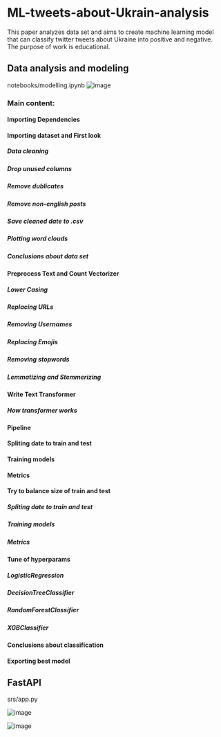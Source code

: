 # ML-tweets-about-Ukrain-analysis

This paper analyzes data set and aims to create machine learning model that can classify twitter tweets about Ukraine into positive and negative. The purpose of work is educational.

## Data analysis and modeling
notebooks/modelling.ipynb
![image](https://user-images.githubusercontent.com/55753476/215112545-0214b4b5-89d1-4746-a4b0-e64f2f1df83d.png)
### Main content:
#### Importing Dependencies
#### Importing dataset and First look
##### Data cleaning
##### Drop unused columns
##### Remove dublicates
##### Remove non-english posts
##### Save cleaned date to .csv
##### Plotting word clouds
##### Conclusions about data set
#### Preprocess Text and Count Vectorizer
##### Lower Casing
##### Replacing URLs
##### Removing Usernames
##### Replacing Emojis
##### Removing stopwords
##### Lemmatizing and Stemmerizing
#### Write Text Transformer
##### How transformer works
#### Pipeline
#### Spliting date to train and test
#### Training models
#### Metrics
#### Try to balance size of train and test
##### Spliting date to train and test
##### Training models
##### Metrics
#### Tune of hyperparams
##### LogisticRegression
##### DecisionTreeClassifier
##### RandomForestClassifier
##### XGBClassifier
#### Conclusions about classification
#### Exporting best model

## FastAPI
srs/app.py

![image](https://user-images.githubusercontent.com/55753476/215118511-407b8934-3efd-4fa3-8857-20103caf56e4.png)

![image](https://user-images.githubusercontent.com/55753476/215119131-12a8d035-c4c7-4db2-976d-c88798932d8e.png)
